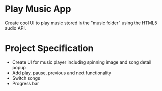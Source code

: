 # Play Music App

Create cool UI to play music stored in the "music folder" using the HTML5 audio API.

# Project Specification

- Create UI for music player including spinning image and song detail popup
- Add play, pause, previous and next functionality
- Switch songs
- Progress bar
